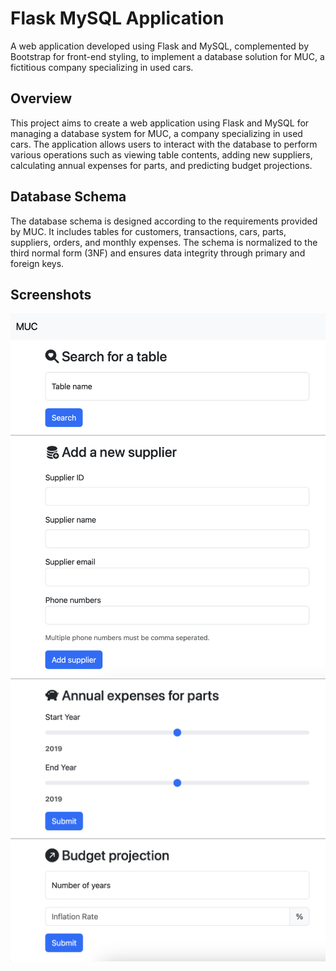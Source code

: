 # Flask MySQL Application
A web application developed using Flask and MySQL, complemented by Bootstrap for front-end styling, to implement a database solution for MUC, a fictitious company specializing in used cars.

## Overview

This project aims to create a web application using Flask and MySQL for managing a database system for MUC, a company specializing in used cars. The application allows users to interact with the database to perform various operations such as viewing table contents, adding new suppliers, calculating annual expenses for parts, and predicting budget projections.

## Database Schema

The database schema is designed according to the requirements provided by MUC. It includes tables for customers, transactions, cars, parts, suppliers, orders, and monthly expenses. The schema is normalized to the third normal form (3NF) and ensures data integrity through primary and foreign keys.

## Screenshots
![Screenshot 1](/screenshots/Screenshot1.png)
![Screenshot 2](/screenshots/Screenshot2.png)
